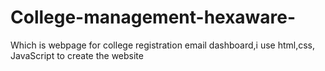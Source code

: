 # College-management-hexaware-
Which is webpage for college registration email dashboard,i use html,css, JavaScript to create the website 

